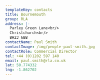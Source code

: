 ```yaml
---
templateKey: contacts
title: Bournemouth
group: RLA
address: |-
  Parley Green Lane<br/>
  Christchurch<br/>
  BH23 6BB
contactName: Paul Smith
contactImage: /img/people-paul-smith.jpg
contactRole: Commercial Director
tel: +44 (0)1202 597 140
email: paul.smith@rla.co.uk
lat: 50.774332
lng: -1.862702
---
```


